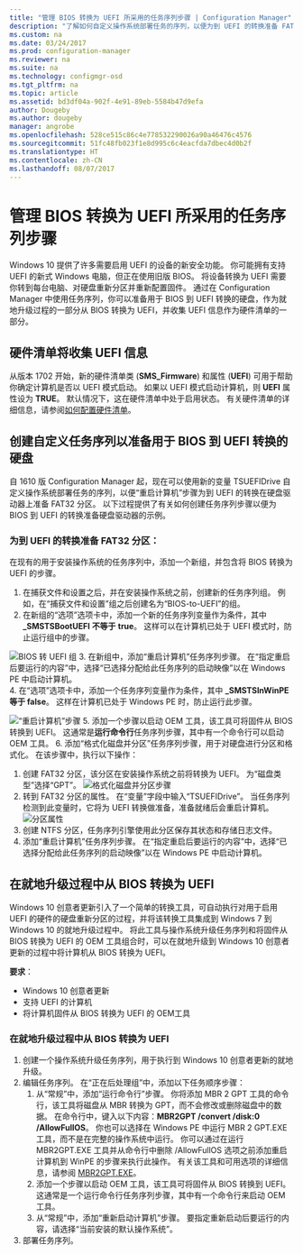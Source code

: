 ```yaml
---
title: "管理 BIOS 转换为 UEFI 所采用的任务序列步骤 | Configuration Manager"
description: "了解如何自定义操作系统部署任务的序列，以便为到 UEFI 的转换准备 FAT32 分区。"
ms.custom: na
ms.date: 03/24/2017
ms.prod: configuration-manager
ms.reviewer: na
ms.suite: na
ms.technology: configmgr-osd
ms.tgt_pltfrm: na
ms.topic: article
ms.assetid: bd3df04a-902f-4e91-89eb-5584b47d9efa
author: Dougeby
ms.author: dougeby
manager: angrobe
ms.openlocfilehash: 528ce515c86c4e778532290026a90a46476c4576
ms.sourcegitcommit: 51fc48fb023f1e8d995c6c4eacfda7dbec4d0b2f
ms.translationtype: HT
ms.contentlocale: zh-CN
ms.lasthandoff: 08/07/2017
---
```

# <a name="task-sequence-steps-to-manage-bios-to-uefi-conversion"></a>管理 BIOS 转换为 UEFI 所采用的任务序列步骤
Windows 10 提供了许多需要启用 UEFI 的设备的新安全功能。 你可能拥有支持 UEFI 的新式 Windows 电脑，但正在使用旧版 BIOS。 将设备转换为 UEFI 需要你转到每台电脑、对硬盘重新分区并重新配置固件。 通过在 Configuration Manager 中使用任务序列，你可以准备用于 BIOS 到 UEFI 转换的硬盘，作为就地升级过程的一部分从 BIOS 转换为 UEFI，并收集 UEFI 信息作为硬件清单的一部分。

## <a name="hardware-inventory-collects-uefi-information"></a>硬件清单将收集 UEFI 信息
从版本 1702 开始，新的硬件清单类 (**SMS_Firmware**) 和属性 (**UEFI**) 可用于帮助你确定计算机是否以 UEFI 模式启动。 如果以 UEFI 模式启动计算机，则 **UEFI** 属性设为 **TRUE**。 默认情况下，这在硬件清单中处于启用状态。 有关硬件清单的详细信息，请参阅[如何配置硬件清单](/sccm/core/clients/manage/inventory/configure-hardware-inventory)。

## <a name="create-a-custom-task-sequence-to-prepare-the-hard-drive-for-bios-to-uefi-conversion"></a>创建自定义任务序列以准备用于 BIOS 到 UEFI 转换的硬盘
自 1610 版 Configuration Manager 起，现在可以使用新的变量 TSUEFIDrive 自定义操作系统部署任务的序列，以便“重启计算机”步骤为到 UEFI 的转换在硬盘驱动器上准备 FAT32 分区。 以下过程提供了有关如何创建任务序列步骤以便为 BIOS 到 UEFI 的转换准备硬盘驱动器的示例。

### <a name="to-prepare-the-fat32-partition-for-the-conversion-to-uefi"></a>为到 UEFI 的转换准备 FAT32 分区：
在现有的用于安装操作系统的任务序列中，添加一个新组，并包含将 BIOS 转换为 UEFI 的步骤。

1. 在捕获文件和设置之后，并在安装操作系统之前，创建新的任务序列组。 例如，在“捕获文件和设置”组之后创建名为“BIOS-to-UEFI”的组。
2. 在新组的“选项”选项卡中，添加一个新的任务序列变量作为条件，其中 **_SMSTSBootUEFI**  **不等于** **true**。 这样可以在计算机已处于 UEFI 模式时，防止运行组中的步骤。

  ![BIOS 转 UEFI 组](../../core/get-started/media/BIOS-to-UEFI-group.png)
3. 在新组中，添加“重启计算机”任务序列步骤。 在“指定重启后要运行的内容”中，选择“已选择分配给此任务序列的启动映像”以在 Windows PE 中启动计算机。  
4. 在“选项”选项卡中，添加一个任务序列变量作为条件，其中 **_SMSTSInWinPE 等于 false**。 这样在计算机已处于 Windows PE 时，防止运行此步骤。

  ![“重启计算机”步骤](../../core/get-started/media/restart-in-windows-pe.png)
5. 添加一个步骤以启动 OEM 工具，该工具可将固件从 BIOS 转换到 UEFI。 这通常是**运行命令行**任务序列步骤，其中有一个命令行可以启动 OEM 工具。
6. 添加“格式化磁盘并分区”任务序列步骤，用于对硬盘进行分区和格式化。 在该步骤中，执行以下操作：
  1. 创建 FAT32 分区，该分区在安装操作系统之前将转换为 UEFI。 为“磁盘类型”选择“GPT”。
    ![格式化磁盘并分区步骤](../media/format-and-partition-disk.png)
  2. 转到 FAT32 分区的属性。 在“变量”字段中输入“TSUEFIDrive”。 当任务序列检测到此变量时，它将为 UEFI 转换做准备，准备就绪后会重启计算机。
    ![分区属性](../../core/get-started/media/partition-properties.png)
  3. 创建 NTFS 分区，任务序列引擎使用此分区保存其状态和存储日志文件。
7. 添加“重启计算机”任务序列步骤。 在“指定重启后要运行的内容”中，选择“已选择分配给此任务序列的启动映像”以在 Windows PE 中启动计算机。  

## <a name="convert-from-bios-to-uefi-during-an-in-place-upgrade"></a>在就地升级过程中从 BIOS 转换为 UEFI
Windows 10 创意者更新引入了一个简单的转换工具，可自动执行对用于启用 UEFI 的硬件的硬盘重新分区的过程，并将该转换工具集成到 Windows 7 到 Windows 10 的就地升级过程中。 将此工具与操作系统升级任务序列和将固件从 BIOS 转换为 UEFI 的 OEM 工具组合时，可以在就地升级到 Windows 10 创意者更新的过程中将计算机从 BIOS 转换为 UEFI。

**要求**：
- Windows 10 创意者更新
- 支持 UEFI 的计算机
- 将计算机固件从 BIOS 转换为 UEFI 的 OEM工具

### <a name="to-convert-from-bios-to-uefi-during-an-in-place-upgrade"></a>在就地升级过程中从 BIOS 转换为 UEFI
1. 创建一个操作系统升级任务序列，用于执行到 Windows 10 创意者更新的就地升级。
2. 编辑任务序列。 在“正在后处理组”中，添加以下任务顺序步骤：
   1. 从“常规”中，添加“运行命令行”步骤。 你将添加 MBR 2 GPT 工具的命令行，该工具将磁盘从 MBR 转换为 GPT，而不会修改或删除磁盘中的数据。 在命令行中，键入以下内容：**MBR2GPT /convert /disk:0 /AllowFullOS**。 你也可以选择在 Windows PE 中运行 MBR 2 GPT.EXE 工具，而不是在完整的操作系统中运行。 你可以通过在运行 MBR2GPT.EXE 工具并从命令行中删除 /AllowFullOS 选项之前添加重启计算机到 WinPE 的步骤来执行此操作。 有关该工具和可用选项的详细信息，请参阅 [MBR2GPT.EXE](https://technet.microsoft.com/itpro/windows/deploy/mbr-to-gpt)。
   2. 添加一个步骤以启动 OEM 工具，该工具可将固件从 BIOS 转换到 UEFI。 这通常是一个运行命令行任务序列步骤，其中有一个命令行来启动 OEM 工具。
   3. 从“常规”中，添加“重新启动计算机”步骤。 要指定重新启动后要运行的内容，请选择“当前安装的默认操作系统”。
3. 部署任务序列。
